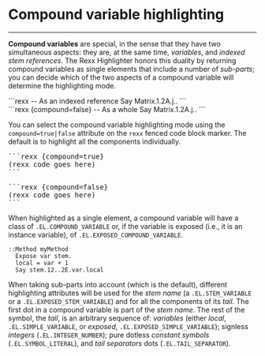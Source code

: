Compound variable highlighting
==============================

--------------------------------------

**Compound variables** are special, in the sense that
they have two simultaneous aspects: they are,
at the same time, *variables*, and *indexed stem references*.
The Rexx Highlighter honors this duality by returning
compound variables as single elements that include
a number of *sub-parts*; you can decide which of
the two aspects of a compound variable will determine
the highlighting mode.

<div class="row">
<div class="col-xs-6">
```rexx
  -- As an indexed reference
  Say Matrix.1.2A.j..
```
</div>
<div class="col-xs-6">
```rexx {compound=false}
  -- As a whole
  Say Matrix.1.2A.j..
```
</div>
</div>

You can select the compound variable highlighting
mode using the `compound=true|false` attribute
on the `rexx` fenced code block marker. The default is
to highlight all the components individually.

<div class="row">
<div class="col-xs-6">
<pre>
&#96;``rexx {compound=true}
(rexx code goes here)
&#96;``</pre>
</div>
<div class="col-xs-6">
<pre>
&#96;``rexx {compound=false}
(rexx code goes here)
&#96;``</pre>
</div>
</div>

When highlighted as a single element, a compound variable
will have a class of `.EL.COMPOUND_VARIABLE` or,
if the variable is exposed (i.e., it is an instance variable), of
`.EL.EXPOSED_COMPOUND_VARIABLE`.

```rexx
::Method myMethod
  Expose var stem.
  local = var + 1
  Say stem.12..2E.var.local
```

When taking sub-parts into account (which is the default),
different highlighting attributes will be used
for the *stem name* (a `.EL.STEM_VARIABLE` or a `.EL.EXPOSED_STEM_VARIABLE`)
and for all the components of its *tail*.
The first dot in a compound variable is part of the *stem name*.
The rest of the symbol, the *tail*,
is an arbitrary sequence of:
*variables* (either *local*, `.EL.SIMPLE_VARIABLE`, or *exposed*, `.EL.EXPOSED_SIMPLE_VARIABLE`);
signless *integers* (`.EL.INTEGER_NUMBER`);
pure dotless *constant symbols* (`.EL.SYMBOL_LITERAL`), and
*tail separators* dots (`.EL.TAIL_SEPARATOR`).
